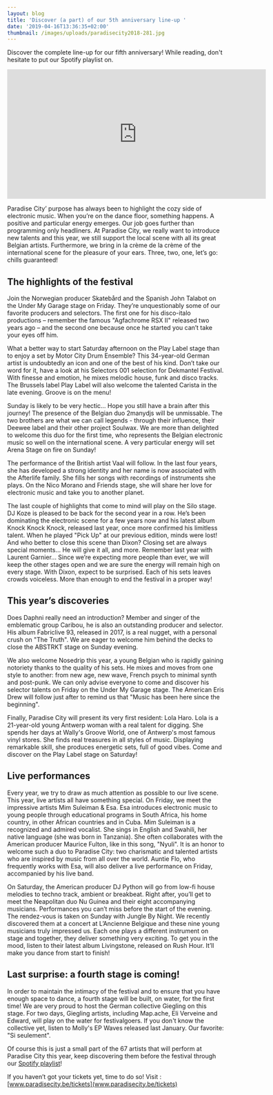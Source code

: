 ```yaml
---
layout: blog
title: 'Discover (a part) of our 5th anniversary line-up '
date: '2019-04-16T13:36:35+02:00'
thumbnail: /images/uploads/paradisecity2018-281.jpg
---
```

Discover the complete line-up for our fifth anniversary!
While reading, don't hesitate to put our Spotify playlist on.

<iframe src="https://open.spotify.com/embed/user/paradisecityfestival/playlist/0Bi3SbSebLcjScrqncVGhk" width="600" height="300" frameborder="0" allowtransparency="true" allow="encrypted-media"></iframe>

Paradise City’ purpose has always been to highlight the cozy side of electronic music. When you’re on the dance floor, something happens. A positive and particular energy emerges. Our job goes further than programming only headliners. At Paradise City, we really want to introduce new talents and this year, we still support the local scene with all its great Belgian artists. Furthermore, we bring in la crème de la crème of the international scene for the pleasure of your ears. Three, two, one, let’s go: chills guaranteed!

## The highlights of the festival

Join the Norwegian producer Skatebård and the Spanish John Talabot on the Under My Garage stage on Friday. They’re unquestionably some of our favorite producers and selectors. The first one for his disco-italo productions – remember the famous "Agfachrome RSX II" released two years ago – and the second one because once he started you can’t take your eyes off him. 

What a better way to start Saturday afternoon on the Play Label stage than to enjoy a set by Motor City Drum Ensemble? This 34-year-old German artist is undoubtedly an icon and one of the best of his kind. Don’t take our word for it, have a look at his Selectors 001 selection for Dekmantel Festival. With finesse and emotion, he mixes melodic house, funk and disco tracks. The Brussels label Play Label will also welcome the talented Carista in the late evening. Groove is on the menu! 

Sunday is likely to be very hectic... Hope you still have a brain after this journey! The presence of the Belgian duo 2manydjs will be unmissable. The two brothers are what we can call legends - through their influence, their Deewee label and their other project Soulwax. We are more than delighted to welcome this duo for the first time, who represents the Belgian electronic music so well on the international scene. A very particular energy will set Arena Stage on fire on Sunday!

The performance of the British artist Vaal will follow. In the last four years, she has developed a strong identity and her name is now associated with the Afterlife family. She fills her songs with recordings of instruments she plays. On the Nico Morano and Friends stage, she will share her love for electronic music and take you to another planet.

The last couple of highlights that come to mind will play on the Silo stage. DJ Koze is pleased to be back for the second year in a row. He’s been dominating the electronic scene for a few years now and his latest album Knock Knock Knock, released last year, once more confirmed his limitless talent. When he played "Pick Up" at our previous edition, minds were lost! And who better to close this scene than Dixon? Closing set are always special moments… He will give it all, and more. Remember last year with Laurent Garnier... Since we’re expecting more people than ever, we will keep the other stages open and we are sure the energy will remain high on every stage. With Dixon, expect to be surprised. Each of his sets leaves crowds voiceless. More than enough to end the festival in a proper way!

## This year’s discoveries

Does Daphni really need an introduction? Member and singer of the emblematic group Caribou, he is also an outstanding producer and selector. His album Fabriclive 93, released in 2017, is a real nugget, with a personal crush on "The Truth". We are eager to welcome him behind the decks to close the ABSTRKT stage on Sunday evening.

We also welcome Nosedrip this year, a young Belgian who is rapidly gaining notoriety thanks to the quality of his sets. He mixes and moves from one style to another: from new age, new wave, French psych to minimal synth and post-punk. We can only advise everyone to come and discover his selector talents on Friday on the Under My Garage stage. The American Eris Drew will follow just after to remind us that "Music has been here since the beginning".

Finally, Paradise City will present its very first resident: Lola Haro. Lola is a 21-year-old young Antwerp woman with a real talent for digging. She spends her days at Wally's Groove World, one of Antwerp's most famous vinyl stores. She finds real treasures in all styles of music. Displaying remarkable skill, she produces energetic sets, full of good vibes. Come and discover on the Play Label stage on Saturday!

## Live performances

Every year, we try to draw as much attention as possible to our live scene. This year, live artists all have something special. On Friday, we meet the impressive artists Mim Suleiman & Esa. Esa introduces electronic music to young people through educational programs in South Africa, his home country, in other African countries and in Cuba. Mim Suleiman is a recognized and admired vocalist. She sings in English and Swahili, her native language (she was born in Tanzania). She often collaborates with the American producer Maurice Fulton, like in this song, "Nyuli". It is an honor to welcome such a duo to Paradise City: two charismatic and talented artists who are inspired by music from all over the world. Auntie Flo, who frequently works with Esa, will also deliver a live performance on Friday, accompanied by his live band.

On Saturday, the American producer DJ Python will go from low-fi house melodies to techno track, ambient or breakbeat. Right after, you’ll get to meet the Neapolitan duo Nu Guinea and their eight accompanying musicians. Performances you can’t miss before the start of the evening. The rendez-vous is taken on Sunday with Jungle By Night. We recently discovered them at a concert at L’Ancienne Belgique and these nine young musicians truly impressed us. Each one plays a different instrument on stage and together, they deliver something very exciting. To get you in the mood, listen to their latest album Livingstone, released on Rush Hour. It’ll make you dance from start to finish!

## Last surprise: a fourth stage is coming!

In order to maintain the intimacy of the festival and to ensure that you have enough space to dance, a fourth stage will be built, on water, for the first time! We are very proud to host the German collective Giegling on this stage. For two days, Giegling artists, including Map.ache, Eli Verveine and Edward, will play on the water for festivalgoers. If you don't know the collective yet, listen to Molly's EP Waves released last January. Our favorite: "Si seulement".

Of course this is just a small part of the 67 artists that will perform at Paradise City this year, keep discovering them before the festival through our [Spotify playlist](https://open.spotify.com/user/paradisecityfestival/playlist/0Bi3SbSebLcjScrqncVGhk?si=WzyclPt7QQ-mMBvzruq5CQ)!

If you haven’t got your tickets yet, time to do so! 
Visit : [www.paradisecity.be/tickets](www.paradisecity.be/tickets)
